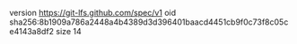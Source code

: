 version https://git-lfs.github.com/spec/v1
oid sha256:8b1909a786a2448a4b4389d3d396401baacd4451cb9f0c73f8c05ce4143a8df2
size 14
